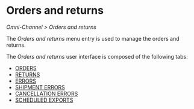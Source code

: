 # Orders and returns

*Omni-Channel > Orders and returns*

The *Orders and returns* menu entry is used to manage the orders and returns.

The *Orders and returns* user interface is composed of the following tabs:
  - [ORDERS](./05a_Orders.md)
  - [RETURNS](./05b_Returns.md)
  - [ERRORS](./05c_Errors.md)
  - [SHIPMENT ERRORS](./05d_ShipmentErrors.md)
  - [CANCELLATION ERRORS](./05e_CancellationErrors.md)
  - [SCHEDULED EXPORTS](./05f_ScheduledExports.md)

[comment]: <> (Sind die tabs shipment errors und cancellation errors jetzt standardmäßig dabei oder nur unter bestimmten bedingungen? Falls bedingungen: welche?)